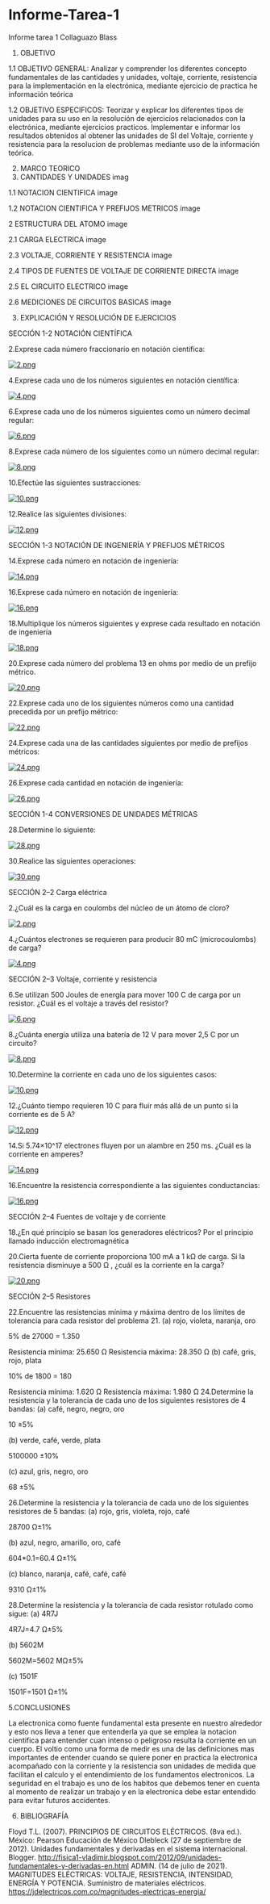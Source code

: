# Informe-Tarea-1
Informe tarea 1 Collaguazo Blass

1. OBJETIVO


1.1 OBJETIVO GENERAL:
Analizar y comprender los diferentes concepto fundamentales de las cantidades y unidades, voltaje, corriente, resistencia para la implementación en la electrónica, mediante ejercicio de practica he información teórica

1.2 OBJETIVO ESPECIFICOS:
Teorizar y explicar los diferentes tipos de unidades para su uso en la resolución de ejercicios relacionados con la electrónica, mediante ejercicios practicos.
Implementar e informar los resultados obtenidos al obtener las unidades de SI del Voltaje, corriente y resistencia para la resolucion de problemas mediante uso de la información teórica.

2. MARCO TEORICO
1. CANTIDADES Y UNIDADES
imag

1.1 NOTACION CIENTIFICA
image

1.2 NOTACION CIENTIFICA Y PREFIJOS METRICOS
image

2 ESTRUCTURA DEL ATOMO
image

2.1 CARGA ELECTRICA
image

2.3 VOLTAJE, CORRIENTE Y RESISTENCIA
image

2.4 TIPOS DE FUENTES DE VOLTAJE DE CORRIENTE DIRECTA
image

2.5 EL CIRCUITO ELECTRICO
image

2.6 MEDICIONES DE CIRCUITOS BASICAS
image

3. EXPLICACIÓN Y RESOLUCIÓN DE EJERCICIOS

SECCIÓN 1-2 NOTACIÓN CIENTÍFICA

2.Exprese cada número fraccionario en notación científica:

[![2.png](https://i.postimg.cc/QtS049MR/2.png)](https://postimg.cc/TLLVhPg9)

4.Exprese cada uno de los números siguientes en notación científica:

[![4.png](https://i.postimg.cc/vTgfrcx7/4.png)](https://postimg.cc/Cn0RYMNd)

6.Exprese cada uno de los números siguientes como un número decimal regular:

[![6.png](https://i.postimg.cc/3JG2W0TY/6.png)](https://postimg.cc/7fx5W6hW)

8.Exprese cada número de los siguientes como un número decimal regular:

[![8.png](https://i.postimg.cc/QNwpXkvf/8.png)](https://postimg.cc/Hj0Jz5YM)

10.Efectúe las siguientes sustracciones:

[![10.png](https://i.postimg.cc/13jVyDC9/10.png)](https://postimg.cc/mP7gw1Wq)

12.Realice las siguientes divisiones:

[![12.png](https://i.postimg.cc/gjz2V0SS/12.png)](https://postimg.cc/7GR4Dqy0)

SECCIÓN 1-3 NOTACIÓN DE INGENIERÍA Y PREFIJOS MÉTRICOS

14.Exprese cada número en notación de ingeniería:

[![14.png](https://i.postimg.cc/mkgTc5kK/14.png)](https://postimg.cc/S23B3VWG)

16.Exprese cada número en notación de ingeniería:

[![16.png](https://i.postimg.cc/MKXWqNhQ/16.png)](https://postimg.cc/XpSMgHNj)

18.Multiplique los números siguientes y exprese cada resultado en notación de ingeniería

[![18.png](https://i.postimg.cc/Hkyd75WW/18.png)](https://postimg.cc/Hrdfqr7F)

20.Exprese cada número del problema 13 en ohms por medio de un prefijo métrico.

[![20.png](https://i.postimg.cc/G2BZZnBL/20.png)](https://postimg.cc/Q934TPkw)

22.Exprese cada uno de los siguientes números como una cantidad precedida por un prefijo métrico:

[![22.png](https://i.postimg.cc/wj6n9mtb/22.png)](https://postimg.cc/CzQcNdsj)

24.Exprese cada una de las cantidades siguientes por medio de prefijos métricos:

[![24.png](https://i.postimg.cc/L5K0wYKD/24.png)](https://postimg.cc/7G9VTLLJ)

26.Exprese cada cantidad en notación de ingeniería:

[![26.png](https://i.postimg.cc/jdhk3S86/26.png)](https://postimg.cc/Tpp9pfvh)

SECCIÓN 1-4 CONVERSIONES DE UNIDADES MÉTRICAS

28.Determine lo siguiente:

[![28.png](https://i.postimg.cc/W13S96qj/28.png)](https://postimg.cc/crpQC3c5)

30.Realice las siguientes operaciones:

[![30.png](https://i.postimg.cc/vThLhcQc/30.png)](https://postimg.cc/bSGtNYSh)

SECCIÓN 2–2 Carga eléctrica

2.¿Cuál es la carga en coulombs del núcleo de un átomo de cloro?

[![2.png](https://i.postimg.cc/XYYGdsGK/2.png)](https://postimg.cc/KRC8yr54)

4.¿Cuántos electrones se requieren para producir 80 mC (microcoulombs) de carga?

[![4.png](https://i.postimg.cc/HxgT4LvG/4.png)](https://postimg.cc/4KWCXXTw)

SECCIÓN 2–3 Voltaje, corriente y resistencia

6.Se utilizan 500 Joules de energía para mover 100 C de carga por un resistor. ¿Cuál es el voltaje a través del resistor?

[![6.png](https://i.postimg.cc/B6pfTB1D/6.png)](https://postimg.cc/XGrP3FL7)

8.¿Cuánta energía utiliza una batería de 12 V para mover 2,5 C por un circuito?

[![8.png](https://i.postimg.cc/wv6SjRbB/8.png)](https://postimg.cc/sBNnnxzF)

10.Determine la corriente en cada uno de los siguientes casos:

[![10.png](https://i.postimg.cc/CxktCs31/10.png)](https://postimg.cc/w1x0gLT8)

12.¿Cuánto tiempo requieren 10 C para fluir más allá de un punto si la corriente es de 5 A?

[![12.png](https://i.postimg.cc/Y0L8rpk9/12.png)](https://postimg.cc/wRHDFY18)

14.Si 5.74×10^17 electrones fluyen por un alambre en 250 ms. ¿Cuál es la corriente en amperes?

[![14.png](https://i.postimg.cc/85Jn5dmN/14.png)](https://postimg.cc/JD8QYkF2)

16.Encuentre la resistencia correspondiente a las siguientes conductancias:

[![16.png](https://i.postimg.cc/rm33CZwD/16.png)](https://postimg.cc/gXygGDRp)

SECCIÓN 2–4 Fuentes de voltaje y de corriente

18.¿En qué principio se basan los generadores eléctricos?
Por el principio llamado inducción electromagnética

20.Cierta fuente de corriente proporciona 100 mA a 1 kΩ de carga. Si la resistencia disminuye a 500 Ω , ¿cuál es la corriente en la carga?

[![20.png](https://i.postimg.cc/x1fxHV3s/20.png)](https://postimg.cc/N5nkqVVT)

SECCIÓN 2–5 Resistores

22.Encuentre las resistencias mínima y máxima dentro de los límites de tolerancia para cada resistor del problema 21.
(a) rojo, violeta, naranja, oro

5% de 27000 = 1.350

Resistencia mínima: 25.650 Ω
Resistencia máxima: 28.350 Ω
(b) café, gris, rojo, plata

10% de 1800 = 180

Resistencia mínima: 1.620 Ω
Resistencia máxima: 1.980 Ω
24.Determine la resistencia y la tolerancia de cada uno de los siguientes resistores de 4 bandas:
(a) café, negro, negro, oro

10 ±5%

(b) verde, café, verde, plata

5100000 ±10%

(c) azul, gris, negro, oro

68 ±5%

26.Determine la resistencia y la tolerancia de cada uno de los siguientes resistores de 5 bandas:
(a) rojo, gris, violeta, rojo, café

28700 Ω±1%

(b) azul, negro, amarillo, oro, café

604*0.1=60.4 Ω±1%

(c) blanco, naranja, café, café, café

9310 Ω±1%

28.Determine la resistencia y la tolerancia de cada resistor rotulado como sigue:
(a) 4R7J

4R7J=4.7 Ω±5%

(b) 5602M

5602M=5602 MΩ±5%

(c) 1501F

1501F=1501 Ω±1%

5.CONCLUSIONES

La electronica como fuente fundamental esta presente en nuestro alrededor y esto nos lleva a tener que entenderla ya que se emplea la notacion cientifica para entender cuan intenso o peligroso resulta la corriente en un cuerpo.
El voltio como una forma de medir es una de las definiciones mas importantes de entender cuando se quiere poner en practica la electronica acompañado con la corriente y la resistencia son unidades de medida que facilitan el calculo y el entendimiento de los fundamentos electronicos.
La seguridad en el trabajo es uno de los habitos que debemos tener en cuenta al momento de realizar un trabajo y en la electronica debe estar entendido para evitar futuros accidentes.

6. BIBLIOGRAFÍA

Floyd T.L. (2007). PRINCIPIOS DE CIRCUITOS ELÉCTRICOS. (8va ed.). México: Pearson Educación de México
Dlebleck (27 de septiembre de 2012). Unidades fundamentales y derivadas en el sistema internacional. Blogger. http://fisica1-vladimir.blogspot.com/2012/09/unidades-fundamentales-y-derivadas-en.html
ADMIN. (14 de julio de 2021). MAGNITUDES ELÉCTRICAS: VOLTAJE, RESISTENCIA, INTENSIDAD, ENERGÍA Y POTENCIA. Suministro de materiales eléctricos. https://jdelectricos.com.co/magnitudes-electricas-energia/
